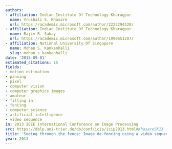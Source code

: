 ```yaml
---
authors:
- affiliation: Indian Institute Of Technology Kharagpur
  name: Vrushali S. Khasare
  url: https://academic.microsoft.com/author/2222294320/
- affiliation: Indian Institute Of Technology Kharagpur
  name: Rajiv R. Sahay
  url: https://academic.microsoft.com/author/1990651287/
- affiliation: National University Of Singapore
  name: Mohan S. Kankanhalli
  slug: mohan_s_kankanhalli
date: '2013-09-01'
estimated_citations: 15
fields:
- motion estimation
- panning
- pixel
- computer vision
- computer graphics images
- amateur
- filling in
- fencing
- computer science
- artificial intelligence
- video sequence
in: 2013 IEEE International Conference on Image Processing
src: https://dblp.uni-trier.de/db/conf/icip/icip2013.html#KhasareSK13
title: 'Seeing through the fence: Image de-fencing using a video sequence'
year: 2013
---
```

